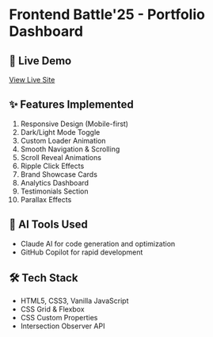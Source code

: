 # Frontend Battle'25 - Portfolio Dashboard

## 🚀 Live Demo
[View Live Site](https://portfoliobykasim.netlify.app/)

## ✨ Features Implemented
1. Responsive Design (Mobile-first)
2. Dark/Light Mode Toggle
3. Custom Loader Animation
4. Smooth Navigation & Scrolling
5. Scroll Reveal Animations
6. Ripple Click Effects
7. Brand Showcase Cards
8. Analytics Dashboard
9. Testimonials Section
10. Parallax Effects

## 🤖 AI Tools Used
- Claude AI for code generation and optimization
- GitHub Copilot for rapid development

## 🛠 Tech Stack
- HTML5, CSS3, Vanilla JavaScript
- CSS Grid & Flexbox
- CSS Custom Properties
- Intersection Observer API
